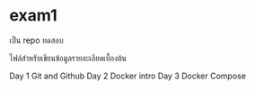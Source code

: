 # exam1
เป็น repo ทดสอบ

ไฟล์สำหรับเขียนข้อมูลรายละเอียดเบื้องต้น

Day 1 Git and Github
Day 2 Docker intro
Day 3 Docker Compose
